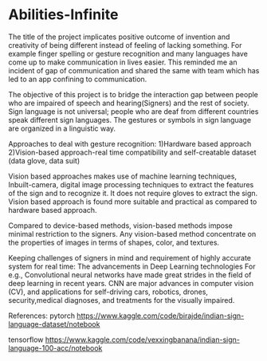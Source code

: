 # Abilities-Infinite
The title of the project  implicates positive outcome of invention and creativity of being different  instead of feeling of  lacking something. For example finger spelling or gesture recognition and many languages have come up to make communication in lives easier. This reminded me an incident of gap  of communication and shared the same with team which has led to an app confining to communication.

The objective of this project is to bridge the interaction gap between people who are impaired of speech and hearing(Signers) and the rest of society.
Sign language is not universal; people who are deaf from different countries speak different sign languages. The gestures or symbols in sign language are organized in a linguistic way.

Approaches to deal with gesture recognition:
1)Hardware based  approach     
2)Vision-based approach-real time compatibility and self-creatable dataset
(data glove, data suit)


Vision based approaches makes use of
machine learning techniques, Inbuilt-camera, digital image
processing techniques to extract the features of the sign and to
recognize it. It does not require gloves to extract the sign.
Vision based approach is found more suitable and practical as compared
to hardware based approach. 

Compared to device-based methods, vision-based methods impose minimal restriction to the signers. Any vision-based method concentrate on the properties of images in terms of shapes, color, and textures.

Keeping challenges of signers in mind and requirement of highly accurate system for real time:
The advancements in Deep Learning technologies
For e.g., Convolutional neural networks have made great strides in the field of deep learning in recent years.
CNN are major advances in computer vision (CV), and applications for self-driving cars, robotics, drones, security,medical diagnoses, and treatments for the visually impaired.

References:
pytorch
https://www.kaggle.com/code/birajde/indian-sign-language-dataset/notebook

tensorflow
https://www.kaggle.com/code/vexxingbanana/indian-sign-language-100-acc/notebook



